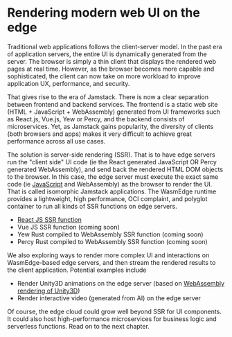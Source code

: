 # Rendering modern web UI on the edge

Traditional web applications follows the client-server model. In the past era of application servers, the entire UI is dynamically generated from the server. The browser is simply a thin client that displays the rendered web pages at real time. However, as the browser becomes more capable and sophisticated, the client can now take on more workload to improve application UX, performance, and security. 

That gives rise to the era of Jamstack. There is now a clear separation between frontend and backend services. The frontend is a static web site (HTML + JavaScript + WebAssembly) generated from UI frameworks such as React.js, Vue.js, Yew or Percy, and the backend consists of microservices. Yet, as Jamstack gains popularity, the diversity of clients (both browsers and apps) makes it very difficult to achieve great performance across all use cases. 

The solution is server-side rendering (SSR). That is to have edge servers run the "client side" UI code (ie the React generated JavaScript OR Percy generated WebAssembly), and send back the rendered HTML DOM objects to the browser. In this case, the edge server must execute the exact same code (ie [JavaScript](../../dev/js.md) and WebAssembly) as the browser to render the UI. That is called isomorphic Jamstack applications. The WasmEdge runtime provides a lightweight, high performance, OCI complaint, and polyglot container to run all kinds of SSR functions on edge servers.

* [React JS SSR function](../../dev/js/ssr.md)
* Vue JS SSR function (coming soon)
* Yew Rust compiled to WebAssembly SSR function (coming soon)
* Percy Rust compiled to WebAssembly SSR function (coming soon)

We also exploring ways to render more complex UI and interactions on WasmEdge-based edge servers, and then stream the rendered results to the client application. Potential examples include

* Render Unity3D animations on the edge server (based on [WebAssembly rendering of Unity3D](https://docs.unity3d.com/2020.1/Documentation/Manual/webgl-gettingstarted.html))
* Render interactive video (generated from AI) on the edge server

Of course, the edge cloud could grow well beyond SSR for UI components. It could also host high-performance microservices for business logic and serverless functions. Read on to the next chapter.
